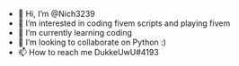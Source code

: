 - 👋 Hi, I’m @Nich3239
- 👀 I’m interested in coding fivem scripts and playing fivem
- 🌱 I’m currently learning coding
- 💞️ I’m looking to collaborate on Python :)
- 📫 How to reach me DukkeUwU#4193

<!---
Nich3239/Nich3239 is a ✨ special ✨ repository because its `README.md` (this file) appears on your GitHub profile.
You can click the Preview link to take a look at your changes.
--->

